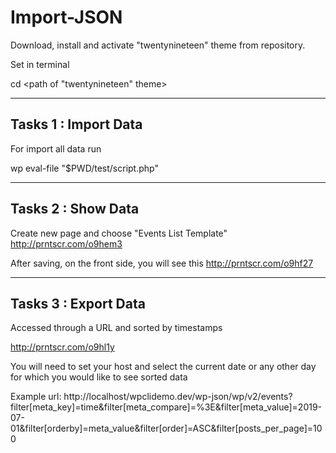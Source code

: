 # Import-JSON


Download, install and activate "twentynineteen" theme from repository.

Set in terminal 

cd <path of  "twentynineteen" theme>


------------------------
Tasks 1 : Import Data
------------------------

For import all data run

wp eval-file "$PWD/test/script.php"


------------------------
Tasks 2 : Show Data
------------------------

Create new page and choose "Events List Template" http://prntscr.com/o9hem3

After saving, on the front side, you will see this http://prntscr.com/o9hf27

------------------------
Tasks 3 : Export Data
------------------------

Accessed through a URL and sorted by timestamps

http://prntscr.com/o9hl1y

You will need to set your host and select the current date or any other day for which you would like to see sorted data

Example url:
http://localhost/wpclidemo.dev/wp-json/wp/v2/events?filter[meta_key]=time&filter[meta_compare]=%3E&filter[meta_value]=2019-07-01&filter[orderby]=meta_value&filter[order]=ASC&filter[posts_per_page]=100
